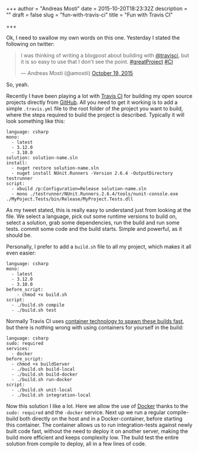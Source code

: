 +++
author = "Andreas Mosti"
date = 2015-10-20T18:23:32Z
description = ""
draft = false
slug = "fun-with-travis-ci"
title = "Fun with Travis CI"

+++


Ok, I need to swallow my own words on this one. Yesterday I stated the following on twitter:

<blockquote class="twitter-tweet" lang="en"><p lang="en" dir="ltr">I was thinking of writing a blogpost about building with <a href="https://twitter.com/travisci">@travisci</a>, but it is so easy to use that I don&#39;t see the point. <a href="https://twitter.com/hashtag/greatProject?src=hash">#greatProject</a> <a href="https://twitter.com/hashtag/CI?src=hash">#CI</a></p>&mdash; Andreas Mosti (@amostii) <a href="https://twitter.com/amostii/status/656205920922390528">October 19, 2015</a></blockquote>
<script async src="//platform.twitter.com/widgets.js" charset="utf-8"></script>

So, yeah.

Recently I have been playing a lot with [Travis CI](https://travis-ci.com/) for building my open source projects directly from [GitHub](https://github.com/). All you need to get it working is to add a simple ``.travis.yml`` file to the root folder of the project you want to build, where the steps required to build the project is described. Typically it will look something like this:

    language: csharp
    mono:
      - latest
      - 3.12.0
      - 3.10.0
    solution: solution-name.sln
    install:
      - nuget restore solution-name.sln
      - nuget install NUnit.Runners -Version 2.6.4 -OutputDirectory testrunner
    script:
      - xbuild /p:Configuration=Release solution-name.sln
      - mono ./testrunner/NUnit.Runners.2.6.4/tools/nunit-console.exe ./MyPoject.Tests/bin/Release/MyProject.Tests.dll

As my tweet stated, this is really easy to understand just from looking at the file. We select a language, pick out some runtime versions to build on, select a solution, grab some dependencies, run the build and run some tests. commit some code and the build starts. Simple and powerful, as it should be.

Personally, I prefer to add a `build.sh` file to all my project, which makes it all even easier:  


    language: csharp
    mono:
      - latest
      - 3.12.0
      - 3.10.0
    before_script:
        - chmod +x build.sh
    script:
      - ./build.sh compile
      - ./build.sh test
Normally Travis CI uses [container technology to spawn these builds fast](http://docs.travis-ci.com/user/migrating-from-legacy/#How-can-I-use-container-based-infrastructure%3F), but there is nothing wrong with using containers for yourself in the build:

    language: csharp
    sudo: required
    services:
      - docker
    before_script:
      - chmod +x buildServer
      - ./build.sh build-local
      - ./build.sh build-docker
      - ./build.sh run-docker
    script:
      - ./build.sh unit-local
      - ./build.sh integration-local

Now this solution I like a lot. Here we allow the use of [Docker](https://www.docker.com/) thanks to the `sudo: required` and the `-docker` service. Next up we run a regular compile-build both directly on the host and in a Docker-container, before starting this container. The container allows us to run integration-tests against newly built code fast, without the need to deploy it on another server, making the build more efficient and keeps complexity low. The build test the entire solution from compile to deploy, all in a few lines of code.  